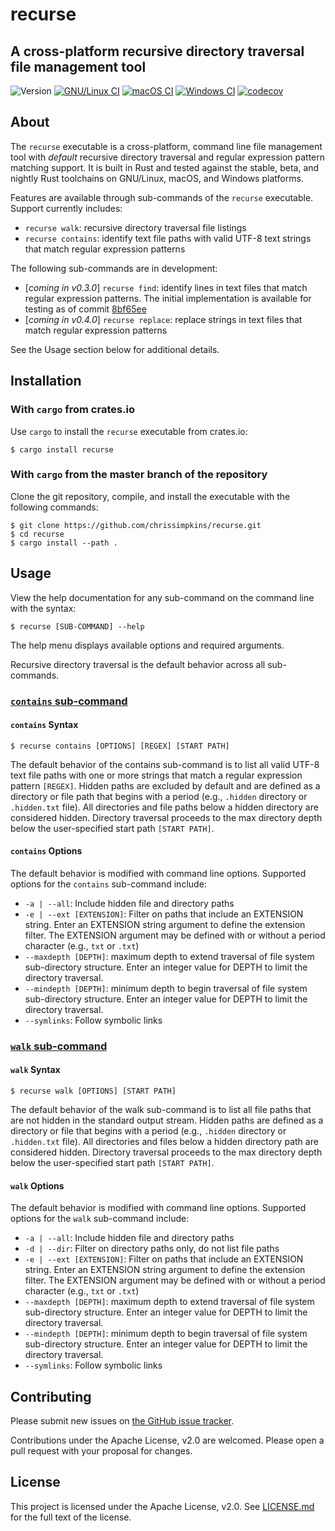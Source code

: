 # recurse

## A cross-platform recursive directory traversal file management tool

![Version](https://img.shields.io/github/v/release/chrissimpkins/recurse?sort=semver)
[![GNU/Linux CI](https://github.com/chrissimpkins/recurse/workflows/GNU/Linux%20CI/badge.svg)](https://github.com/chrissimpkins/recurse/actions?query=workflow%3A%22GNU%2FLinux+CI%22)
[![macOS CI](https://github.com/chrissimpkins/recurse/workflows/macOS%20CI/badge.svg)](https://github.com/chrissimpkins/recurse/actions?query=workflow%3A%22macOS+CI%22)
[![Windows CI](https://github.com/chrissimpkins/recurse/workflows/Windows%20CI/badge.svg)](https://github.com/chrissimpkins/recurse/actions?query=workflow%3A%22Windows+CI%22)
[![codecov](https://codecov.io/gh/chrissimpkins/recurse/branch/master/graph/badge.svg)](https://codecov.io/gh/chrissimpkins/recurse)

## About

The `recurse` executable is a cross-platform, command line file management tool with *default* recursive directory traversal and regular expression pattern matching support.  It is built in Rust and tested against the stable, beta, and nightly Rust toolchains on GNU/Linux, macOS, and Windows platforms.

Features are available through sub-commands of the `recurse` executable. Support currently includes:

- `recurse walk`: recursive directory traversal file listings
- `recurse contains`: identify text file paths with valid UTF-8 text strings that match regular expression patterns

The following sub-commands are in development:

- [*coming in v0.3.0*] `recurse find`: identify lines in text files that match regular expression patterns.  The initial implementation is available for testing as of commit [8bf65ee](https://github.com/chrissimpkins/recurse/commit/8bf65ee7ebe93ac6698001d860fcbd94ae1d138d)
- [*coming in v0.4.0*] `recurse replace`: replace strings in text files that match regular expression patterns

See the Usage section below for additional details.

## Installation

### With `cargo` from crates.io

Use `cargo` to install the `recurse` executable from crates.io:

```
$ cargo install recurse
```

### With `cargo` from the master branch of the repository

Clone the git repository, compile, and install the executable with the following commands:

```
$ git clone https://github.com/chrissimpkins/recurse.git
$ cd recurse
$ cargo install --path .
```

## Usage

View the help documentation for any sub-command on the command line with the syntax:

```
$ recurse [SUB-COMMAND] --help
```

The help menu displays available options and required arguments.

Recursive directory traversal is the default behavior across all sub-commands.  

### [`contains` sub-command]()

#### `contains` Syntax

```
$ recurse contains [OPTIONS] [REGEX] [START PATH]
```

The default behavior of the contains sub-command is to list all valid UTF-8 text file paths with one or more strings that match a regular expression pattern `[REGEX]`.  Hidden paths are excluded by default and are defined as a directory or file path that begins with a period (e.g., `.hidden` directory or `.hidden.txt` file).  All directories and file paths below a hidden directory are considered hidden.  Directory traversal proceeds to the max directory depth below the user-specified start path `[START PATH]`.

#### `contains` Options

The default behavior is modified with command line options.  Supported options for the `contains` sub-command include:

- `-a | --all`: Include hidden file and directory paths
- `-e | --ext [EXTENSION]`: Filter on paths that include an EXTENSION string.  Enter an EXTENSION string argument to define the extension filter.  The EXTENSION argument may be defined with or without a period character (e.g., `txt` or `.txt`)
- `--maxdepth [DEPTH]`: maximum depth to extend traversal of file system sub-directory structure.  Enter an integer value for DEPTH to limit the directory traversal.
- `--mindepth [DEPTH]`: minimum depth to begin traversal of file system sub-directory structure.  Enter an integer value for DEPTH to limit the directory traversal.
- `--symlinks`: Follow symbolic links

### [`walk` sub-command]()

#### `walk` Syntax

```
$ recurse walk [OPTIONS] [START PATH]
```

The default behavior of the walk sub-command is to list all file paths that are not hidden in the standard output stream.  Hidden paths are defined as a directory or file that begins with a period (e.g., `.hidden` directory or `.hidden.txt` file).  All directories and files below a hidden directory path are considered hidden.  Directory traversal proceeds to the max directory depth below the user-specified start path `[START PATH]`.

#### `walk` Options

The default behavior is modified with command line options.  Supported options for the `walk` sub-command include:

- `-a | --all`: Include hidden file and directory paths
- `-d | --dir`: Filter on directory paths only, do not list file paths
- `-e | --ext [EXTENSION]`: Filter on paths that include an EXTENSION string.  Enter an EXTENSION string argument to define the extension filter.  The EXTENSION argument may be defined with or without a period character (e.g., `txt` or `.txt`)
- `--maxdepth [DEPTH]`: maximum depth to extend traversal of file system sub-directory structure.  Enter an integer value for DEPTH to limit the directory traversal.
- `--mindepth [DEPTH]`: minimum depth to begin traversal of file system sub-directory structure.  Enter an integer value for DEPTH to limit the directory traversal.
- `--symlinks`: Follow symbolic links

## Contributing

Please submit new issues on [the GitHub issue tracker](https://github.com/chrissimpkins/recurse/issues).

Contributions under the Apache License, v2.0 are welcomed.  Please open a pull request with your proposal for changes.  

## License

This project is licensed under the Apache License, v2.0.  See [LICENSE.md](LICENSE.md) for the full text of the license.
